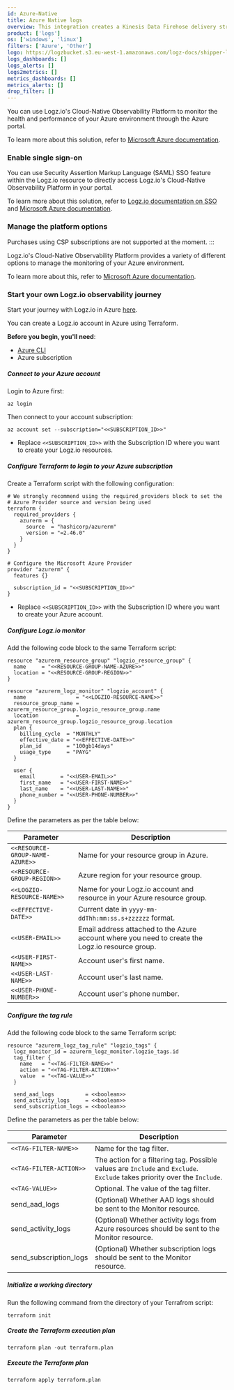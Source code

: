 ```yaml
---
id: Azure-Native
title: Azure Native logs
overview: This integration creates a Kinesis Data Firehose delivery stream that links to your Amazon S3 metrics stream and then sends the metrics to your Logz.io account. It also creates a Lambda function that adds AWS namespaces to the metric stream, and a Lambda function that collects and ships the resources' tags.
product: ['logs']
os: ['windows', 'linux']
filters: ['Azure', 'Other']
logo: https://logzbucket.s3.eu-west-1.amazonaws.com/logz-docs/shipper-logos/Azure-native-integration2.png
logs_dashboards: []
logs_alerts: []
logs2metrics: []
metrics_dashboards: []
metrics_alerts: []
drop_filter: []
---
```


 

You can use Logz.io's Cloud-Native Observability Platform to monitor the health and performance of your Azure environment through the Azure portal.

To learn more about this solution, refer to [Microsoft Azure documentation](https://docs.microsoft.com/en-us/azure/partner-solutions/logzio/overview).

### Enable single sign-on

You can use Security Assertion Markup Language (SAML) SSO feature within the Logz.io resource to directly access Logz.io's Cloud-Native Observability Platform in your portal.

To learn more about this solution, refer to [Logz.io documentation on SSO](https://docs.logz.io/user-guide/users/single-sign-on/azure_marketplace_liftr.html) and [Microsoft Azure documentation](https://docs.microsoft.com/en-us/azure/partner-solutions/logzio/setup-sso).


### Manage the platform options

Purchases using CSP subscriptions are not supported at the moment.
:::

Logz.io's Cloud-Native Observability Platform provides a variety of different options to manage the monitoring of your Azure environment.

To learn more about this, refer to [Microsoft Azure documentation](https://docs.microsoft.com/en-us/azure/partner-solutions/logzio/manage).

### Start your own Logz.io observability journey

Start your journey with Logz.io in Azure [here](https://portal.azure.com/#create/logz.logzio_via_liftr/preview).

 

You can create a Logz.io account in Azure using Terraform.


**Before you begin, you'll need**:

* [Azure CLI](https://docs.microsoft.com/en-us/cli/azure/install-azure-cli)
* Azure subscription


 

##### Connect to your Azure account

Login to Azure first:

```shell
az login
```

Then connect to your account subscription:


```shell
az account set --subscription="<<SUBSCRIPTION_ID>>"
```

* Replace `<<SUBSCRIPTION_ID>>` with the Subscription ID where you want to create your Logz.io resources.

##### Configure Terraform to login to your Azure subscription

Create a Terraform script with the following configuration:

```
# We strongly recommend using the required_providers block to set the
# Azure Provider source and version being used
terraform {
  required_providers {
    azurerm = {
      source  = "hashicorp/azurerm"
      version = "=2.46.0"
    }
  }
}

# Configure the Microsoft Azure Provider
provider "azurerm" {
  features {}

  subscription_id = "<<SUBSCRIPTION_ID>>"
}
```

* Replace `<<SUBSCRIPTION_ID>>` with the Subscription ID where you want to create your Azure account.


##### Configure Logz.io monitor

Add the following code block to the same Terraform script:

```
resource "azurerm_resource_group" "logzio_resource_group" {
  name     = "<<RESOURCE-GROUP-NAME-AZURE>>"
  location = "<<RESOURCE-GROUP-REGION>>"
}

resource "azurerm_logz_monitor" "logzio_account" {
  name                = "<<LOGZIO-RESOURCE-NAME>>"
  resource_group_name = azurerm_resource_group.logzio_resource_group.name
  location            = azurerm_resource_group.logzio_resource_group.location
  plan {
    billing_cycle  = "MONTHLY"
    effective_date = "<<EFFECTIVE-DATE>>"
    plan_id        = "100gb14days"
    usage_type     = "PAYG"
  }

  user {
    email        = "<<USER-EMAIL>>"
    first_name   = "<<USER-FIRST-NAME>>"
    last_name    = "<<USER-LAST-NAME>>"
    phone_number = "<<USER-PHONE-NUMBER>>"
  }
}
```

Define the parameters as per the table below:

| Parameter | Description |
|---|---|
| `<<RESOURCE-GROUP-NAME-AZURE>>` | Name for your resource group in Azure. |
| `<<RESOURCE-GROUP-REGION>>` | Azure region for your resource group. |
| `<<LOGZIO-RESOURCE-NAME>>` | Name for your Logz.io account and resource in your Azure resource group. |
| `<<EFFECTIVE-DATE>>` | Current date in `yyyy-mm-ddThh:mm:ss.s+zzzzzz` format. |
| `<<USER-EMAIL>>` | Email address attached to the Azure account where you need to create the Logz.io resource group. |
| `<<USER-FIRST-NAME>>` | Account user's first name. |
| `<<USER-LAST-NAME>>` | Account user's last name. |
| `<<USER-PHONE-NUMBER>>` | Account user's phone number. |



##### Configure the tag rule

Add the following code block to the same Terraform script:

```
resource "azurerm_logz_tag_rule" "logzio_tags" {
  logz_monitor_id = azurerm_logz_monitor.logzio_tags.id
  tag_filter {
    name   = "<<TAG-FILTER-NAME>>"
    action = "<<TAG-FILTER-ACTION>>"
    value  = "<<TAG-VALUE>>"
  }

  send_aad_logs          = <<boolean>>
  send_activity_logs     = <<boolean>>
  send_subscription_logs = <<boolean>>
```

Define the parameters as per the table below:

| Parameter | Description |
|---|---|
| `<<TAG-FILTER-NAME>>` | Name for the tag filter. |
| `<<TAG-FILTER-ACTION>>` | The action for a filtering tag. Possible values are `Include` and `Exclude`. `Exclude` takes priority over the `Include`. |
| `<<TAG-VALUE>>` | Optional. The value of the tag filter. |
| send_aad_logs | (Optional) Whether AAD logs should be sent to the Monitor resource. |
| send_activity_logs | (Optional) Whether activity logs from Azure resources should be sent to the Monitor resource. |
| send_subscription_logs | (Optional) Whether subscription logs should be sent to the Monitor resource. |

  
  

##### Initialize a working directory

Run the following command from the directory of your Terrafrom script:

```shell
terraform init
```

##### Create the Terraform execution plan

```shell
terraform plan -out terraform.plan
```

##### Execute the Terraform plan

```shell
terraform apply terraform.plan
```


  